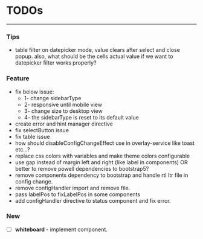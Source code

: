 # TODOs

---

### Tips

- table filter on datepicker mode, value clears after select and close popup. also, what should be the cells actual
  value if we want to datepicker filter works properly?

### Feature

- fix below issue:
  - 1- change sidebarType
  - 2- responsive until mobile view
  - 3- change size to desktop view
  - 4- the sidebarType is reset to its default value
- create error and hint manager directive
- fix selectButton issue
- fix table issue
- how should disableConfigChangeEffect use in overlay-service like toast etc...?
- replace css colors with variables and make theme colors configurable
- use gap instead of margin left and right (like label in components) OR better to remove powell dependencies to bootstrap5?
- remove components dependency to bootstrap and handle rtl ltr file in config change.
- remove configHandler import and remove file.
- pass labelPos to fixLabelPos in some components
- add configHandler directive to status component and fix error.

### New

- [ ] **whiteboard** - implement component.
